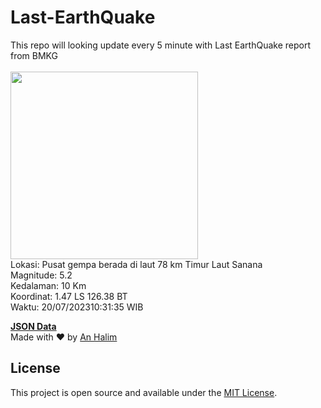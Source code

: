 # Last-EarthQuake
This repo will looking update every 5 minute with Last EarthQuake report from BMKG
<br>
<br>
<img src="https://static.bmkg.go.id/20230720103135.mmi.jpg" width="300"/>
<br>
Lokasi: Pusat gempa berada di laut 78 km Timur Laut Sanana <br>
Magnitude: 5.2 <br>
Kedalaman: 10 Km <br>
Koordinat: 1.47 LS 126.38 BT <br>
Waktu: 20/07/202310:31:35 WIB <br>

<a href="./data/data.json">**JSON Data**</a>
<br>
Made with ❤️ by <a href="https://github.com/an-halim">An Halim</a>
## License

This project is open source and available under the [MIT License](LICENSE).

